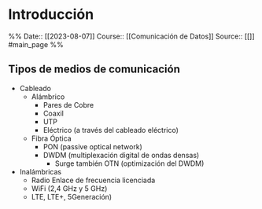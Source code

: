 # Introducción

%%
Date:: [[2023-08-07]]
Course:: [[Comunicación de Datos]]
Source:: [[]]
#main_page 
%%


## Tipos de medios de comunicación
- Cableado
	- Alámbrico
		- Pares de Cobre
		- Coaxil
		- UTP
		- Eléctrico (a través del cableado eléctrico)
	- Fibra Óptica
		- PON (passive optical network)
		- DWDM (multiplexación digital de ondas densas)
			- Surge también OTN (optimización del DWDM)
- Inalámbricas
	- Radio Enlace de frecuencia licenciada
	- WiFi (2,4 GHz y 5 GHz)
	- LTE, LTE+, 5Generación)